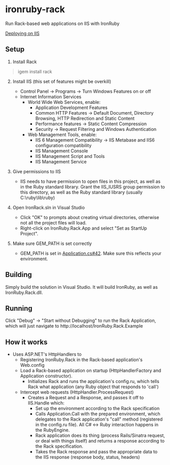 ironruby-rack
=============
Run Rack-based web applications on IIS with IronRuby

[Deploying on IIS](http://blog.jimmy.schementi.com/2009/05/ironruby-at-railsconf-2009.html#iis)

Setup
-----
1. Install Rack
> igem install rack

2. Install IIS (this set of features might be overkill)
   - Control Panel -> Programs -> Turn Windows Features on or off
   - Internet Information Services
     - World Wide Web Services, enable:
       - Application Development Features
       - Common HTTP Features -> Default Document, Directory Browsing, 
         HTTP Redirection and Static Content
       - Performance features -> Static Content Compression
       - Security -> Request Filtering and Windows Authentication
     - Web Management Tools, enable:
       - IIS 6 Management Compatibility -> IIS Metabase and IIS6 configuration
         compatibility
       - IIS Management Console
       - IIS Management Script and Tools
       - IIS Management Service

3. Give permissions to IIS
   - IIS needs to have permission to open files in this project, as well as in 
     the Ruby standard library. Grant the IIS_IUSRS group permission to this directory, 
     as well as the Ruby standard library (usually C:\ruby\lib\ruby)

4. Open IronRack.sln in Visual Studio
   - Click "OK" to prompts about creating virtual directories, otherwise not 
     all the project files will load.
   - Right-click on IronRuby.Rack.App and select "Set as StartUp Project".

5. Make sure GEM_PATH is set correctly
   - GEM_PATH is set in [Application.cs#42](http://github.com/jschementi/ironruby/tree/master/Merlin/Main/Hosts/IronRuby.Rack/Application.cs#L42). Make sure this reflects your environment. 

Building
--------
Simply build the solution in Visual Studio. It will build IronRuby, 
as well as IronRuby.Rack.dll.

Running
-------
Click "Debug" -> "Start without Debugging" to run the Rack Application, which
will just navigate to http://localhost/IronRuby.Rack.Example

How it works
------------
- Uses ASP.NET's HttpHandlers to
   - Registering IronRuby.Rack in the Rack-based application's Web.config
   - Load a Rack-based application on startup (HttpHandlerFactory and 
     Application constructor).
     - Initializes Rack and runs the application's config.ru, which tells Rack
       what application (any Ruby object that responds to 'call')
   - Intercept web requests (HttpHandler.ProcessRequest)
     - Creates a Request and a Response, and passes it off to IIS.Handle which:
       - Set up the environment according to the Rack specification
       - Calls Application.Call with the prepared environment, which delegates 
         to the Rack application's "call" method (registered in the config.ru
         file). All C# <-> Ruby interaction happens in the RubyEngine.
       - Rack application does its thing (process Rails/Sinatra request, or 
         deal with things itself) and returns a response according to the Rack 
         specification.
       - Takes the Rack response and pass the appropriate data to the IIS 
         response (response body, status, headers)
